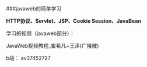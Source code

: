 ###javaweb的简单学习

**HTTP协议、Servlet、JSP、Cookie Session、JavaBean**

学习的视频（javaweb部分）：

JavaWeb视频教程_崔希凡+王泽(广陵散)

b站： av37452727

